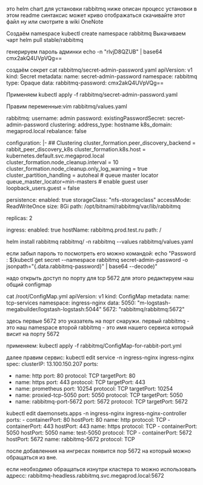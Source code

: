 это helm chart для установки rabbitmq ниже описан процесс установки 
в этом readmе  синтаксис может криво отображаться скачивайте этот файл ну или смотрите в wiki OneNote

Создаём namespace 
kubectl create namespace rabbitmq 
Выкачиваем чарт
helm pull stable/rabbitmq


генерируем пароль админки
echo -n "rlvjD8QZUB" | base64
cmx2akQ4UVpVQg==

создаём секрет 
cat rabbitmq/secret-admin-password.yaml
apiVersion: v1
kind: Secret
metadata:
  name: secret-admin-password
  namespace: rabbitmq
type: Opaque
data:
  rabbitmq-password: cmx2akQ4UVpVQg==

Применяем kubectl apply -f rabbitmq/secret-admin-password.yaml

Правим переменные:vim rabbitmq/values.yaml  

rabbitmq:
  username: admin
  password:
  existingPasswordSecret: secret-admin-password
  clustering:
    address_type: hostname
    k8s_domain: megaprod.local
    rebalance: false

  configuration: |-
    ## Clustering
    cluster_formation.peer_discovery_backend  = rabbit_peer_discovery_k8s
    cluster_formation.k8s.host = kubernetes.default.svc.megaprod.local
    cluster_formation.node_cleanup.interval = 10
    cluster_formation.node_cleanup.only_log_warning = true
    cluster_partition_handling = autoheal
    # queue master locator
    queue_master_locator=min-masters
    # enable guest user
    loopback_users.guest = false


persistence:
  enabled: true
  storageClass: "nfs-storageclass"
  accessMode: ReadWriteOnce
  size: 8Gi
  path: /opt/bitnami/rabbitmq/var/lib/rabbitmq
	
	
replicas: 2

ingress:
  enabled: true
  hostName: rabbitmq.prod.test.ru
  path: /



helm install rabbitmq rabbitmq/ -n rabbitmq --values rabbitmq/values.yaml
  
  
если забыл пароль то посмотреть его можно командой:
echo "Password      : $(kubectl get secret --namespace rabbitmq secret-admin-password -o jsonpath="{.data.rabbitmq-password}" | base64 --decode)"



надо открыть доступ по порту для tcp 5672 для этого редактируем наш общий configmap

cat /root/ConfigMap.yml
apiVersion: v1
kind: ConfigMap
metadata:
  name: tcp-services
  namespace: ingress-nginx
data:
  5050: "m-logstash-megabuilder/logstash-logstash:5044"
  5672: "rabbitmq/rabbitmq:5672"


здесь первые 5672 это указатель на порт снаружи.
первый rabbitmq - это наш namespace 
второй rabbitmq - это имя нашего сервиса который висит на порту 5672

применяем:
kubectl apply -f rabbitmq/ConfigMap-for-rabbit-port.yml

далее правим сервис:
kubectl edit service -n ingress-nginx ingress-nginx
spec:
  clusterIP: 13.100.150.207
  ports:
  - name: http
    port: 80
    protocol: TCP
    targetPort: 80
  - name: https
    port: 443
    protocol: TCP
    targetPort: 443
  - name: prometheus
    port: 10254
    protocol: TCP
    targetPort: 10254
  - name: proxied-tcp-5050
    port: 5050
    protocol: TCP
    targetPort: 5050
  - name: rabbitmq-port-5672
    port: 5672
    protocol: TCP
    targetPort: 5672

kubectl edit daemonsets.apps -n ingress-nginx  ingress-nginx-controller
        ports:
        - containerPort: 80
          hostPort: 80
          name: http
          protocol: TCP
        - containerPort: 443
          hostPort: 443
          name: https
          protocol: TCP
        - containerPort: 5050
          hostPort: 5050
          name: test-5050
          protocol: TCP
        - containerPort: 5672
          hostPort: 5672
          name: rabbitmq-5672
          protocol: TCP

		  
		  
		  
после добавленния на ингресах появится пор 5672 на который можно обращаться из вне.

если необходимо обращаться изнутри кластера то можно использовать адресс:
rabbitmq-headless.rabbitmq.svc.megaprod.local:5672

